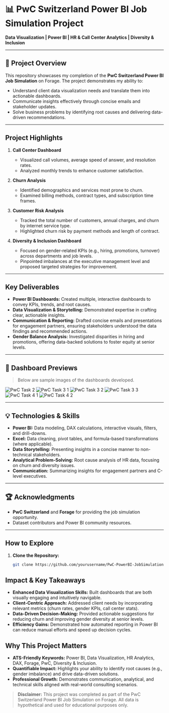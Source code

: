# 📊 PwC Switzerland Power BI Job Simulation Project 

**Data Visualization | Power BI | HR & Call Center Analytics | Diversity & Inclusion**

---

## 📑 Project Overview

This repository showcases my completion of the **PwC Switzerland Power BI Job Simulation** on Forage. The project demonstrates my ability to:
- Understand client data visualization needs and translate them into actionable dashboards.
- Communicate insights effectively through concise emails and stakeholder updates.
- Solve business problems by identifying root causes and delivering data-driven recommendations.

---

## Project Highlights

1. **Call Center Dashboard**  
   - Visualized call volumes, average speed of answer, and resolution rates.  
   - Analyzed monthly trends to enhance customer satisfaction.

2. **Churn Analysis**  
   - Identified demographics and services most prone to churn.  
   - Examined billing methods, contract types, and subscription time frames.

3. **Customer Risk Analysis**  
   - Tracked the total number of customers, annual charges, and churn by internet service type.  
   - Highlighted churn risk by payment methods and length of contract.

4. **Diversity & Inclusion Dashboard**  
   - Focused on gender-related KPIs (e.g., hiring, promotions, turnover) across departments and job levels.  
   - Pinpointed imbalances at the executive management level and proposed targeted strategies for improvement.

---

## Key Deliverables

- **Power BI Dashboards:** Created multiple, interactive dashboards to convey KPIs, trends, and root causes.
- **Data Visualization & Storytelling:** Demonstrated expertise in crafting clear, actionable insights.
- **Communication & Reporting:** Drafted concise emails and presentations for engagement partners, ensuring stakeholders understood the data findings and recommended actions.
- **Gender Balance Analysis:** Investigated disparities in hiring and promotions, offering data-backed solutions to foster equity at senior levels.

---

## 📸 Dashboard Previews

> Below are sample images of the dashboards developed. 

![PwC Task 2](https://github.com/user-attachments/assets/d9708e12-0a65-4248-9237-450aba01372d)
![PwC Task 3 1](https://github.com/user-attachments/assets/60302891-d8e4-4a52-ba2c-69376c850d46)
![PwC Task 3 2](https://github.com/user-attachments/assets/aa1414a6-4f50-4d5c-8cdf-3863ee8225b3)
![PwC Task 3 3](https://github.com/user-attachments/assets/3cc54ec7-f976-477f-9596-27ccbc69c327)
![PwC Task 4 1](https://github.com/user-attachments/assets/f4304967-3e84-45dc-a490-7dd3819c6579)
![PwC Task 4 2](https://github.com/user-attachments/assets/61cad5c9-e59e-4e83-8e34-17c01e318e7e)


---

## 💡 Technologies & Skills

- **Power BI:** Data modeling, DAX calculations, interactive visuals, filters, and drill-downs.
- **Excel:** Data cleaning, pivot tables, and formula-based transformations (where applicable).
- **Data Storytelling:** Presenting insights in a concise manner to non-technical stakeholders.
- **Analytical Problem-Solving:** Root cause analysis of HR data, focusing on churn and diversity issues.
- **Communication:** Summarizing insights for engagement partners and C-level executives.

---

## 🏆 Acknowledgments

- **PwC Switzerland** and **Forage** for providing the job simulation opportunity.
- Dataset contributors and Power BI community resources.

---

## How to Explore

1. **Clone the Repository:**  
   ```bash
   git clone https://github.com/yourusername/PwC-PowerBI-JobSimulation-HR-Analytics.git

## Impact & Key Takeaways

- **Enhanced Data Visualization Skills:** Built dashboards that are both visually engaging and intuitively navigable.
- **Client-Centric Approach:** Addressed client needs by incorporating relevant metrics (churn rates, gender KPIs, call center stats).
- **Data-Driven Decision-Making:** Provided actionable suggestions for reducing churn and improving gender diversity at senior levels.
- **Efficiency Gains:** Demonstrated how automated reporting in Power BI can reduce manual efforts and speed up decision cycles.

## Why This Project Matters

- **ATS-Friendly Keywords:** Power BI, Data Visualization, HR Analytics, DAX, Forage, PwC, Diversity & Inclusion.
- **Quantifiable Impact:** Highlights your ability to identify root causes (e.g., gender imbalance) and drive data-driven solutions.
- **Professional Growth:** Demonstrates communication, analytical, and technical skills aligned with real-world consulting scenarios.

> **Disclaimer:** This project was completed as part of the PwC Switzerland Power BI Job Simulation on Forage. All data is hypothetical and used for educational purposes only.

